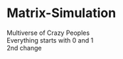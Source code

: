 # Matrix-Simulation
Multiverse of Crazy Peoples <br>
Everything starts with 0 and 1 <br>
2nd change
